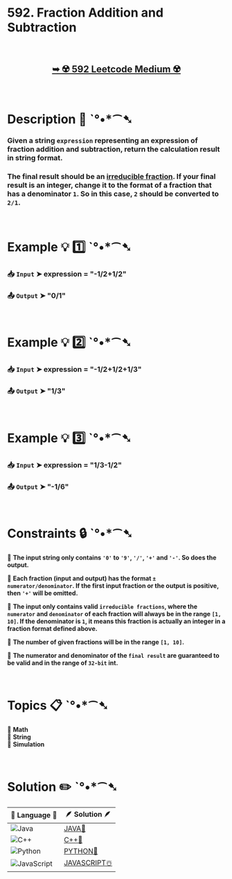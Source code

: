 # 592. Fraction Addition and Subtraction

</br>

<h2 align="center"> 

<a href="https://leetcode.com/problems/fraction-addition-and-subtraction/description/?envType=daily-question&envId=2024-08-23"><strong>➥ ☢️ 592 Leetcode Medium ☢️ </strong></a>
</h2>

</br>

# Description 📜 ˋ°•*⁀➷

### Given a string `expression` representing an expression of fraction addition and subtraction, return the calculation result in string format.

### The final result should be an [irreducible fraction](https://en.wikipedia.org/wiki/Irreducible_fraction). If your final result is an integer, change it to the format of a fraction that has a denominator `1`. So in this case, `2` should be converted to `2/1`.

</br>

# Example 💡 1️⃣ ˋ°•*⁀➷

  ### 📥 `Input`  ➤ expression = "-1/2+1/2"

  ### 📤 `Output`  ➤  "0/1"

</br>

# Example 💡 2️⃣ ˋ°•*⁀➷

  ### 📥 `Input` ➤ expression = "-1/2+1/2+1/3"

  ### 📤 `Output`  ➤ "1/3"

</br>

# Example 💡 3️⃣ ˋ°•*⁀➷

  ### 📥 `Input` ➤  expression = "1/3-1/2"

  ### 📤 `Output`  ➤  "-1/6"

</br>

# Constraints 🔒 ˋ°•*⁀➷

🔹 **The input string only contains `'0'` to `'9'`, `'/'`, `'+'` and `'-'`. So does the output.** </br>

🔹 **Each fraction (input and output) has the format `± numerator/denominator`. If the first input fraction or the output is positive, then `'+'` will be omitted.** </br>

🔹 **The input only contains valid `irreducible fractions`, where the `numerator` and `denominator` of each fraction will always be in the range `[1, 10]`. If the denominator is `1`, it means this fraction is actually an integer in a fraction format defined above.** </br>

🔹 **The number of given fractions will be in the range `[1, 10]`.** </br>

🔹 **The numerator and denominator of the `final result` are guaranteed to be valid and in the range of `32-bit` int.** </br>

</br>

# Topics 📋 ˋ°•*⁀➷

🔸 **Math**  </br>
🔸 **String**  </br>
🔸 **Simulation**  </br>

</br>

# Solution ✏️ ˋ°•*⁀➷

| 📒 Language 📒  | 🪶 Solution 🪶 |
| ------------- | ------------- |
|  ![Java](https://img.shields.io/badge/java-%23ED8B00.svg?style=for-the-badge&logo=openjdk&logoColor=white)  | [JAVA🍁]() |
|  ![C++](https://img.shields.io/badge/c++-%2300599C.svg?style=for-the-badge&logo=c%2B%2B&logoColor=white)  | [C++🎲]()  |
|  ![Python](https://img.shields.io/badge/python-3670A0?style=for-the-badge&logo=python&logoColor=ffdd54)    | [PYTHON🍰]() |
| ![JavaScript](https://img.shields.io/badge/javascript-%23323330.svg?style=for-the-badge&logo=javascript&logoColor=%23F7DF1E)   | [JAVASCRIPT☃️]() |
